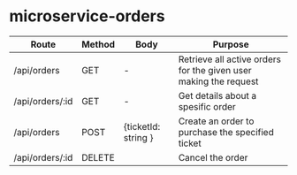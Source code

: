 # microservice-orders

| Route           | Method | Body                | Purpose                                                          |
| --------------- | ------ | ------------------- | ---------------------------------------------------------------- |
| /api/orders     | GET    | -                   | Retrieve all active orders for the given user making the request |
| /api/orders/:id | GET    | -                   | Get details about a spesific order                               |
| /api/orders     | POST   | {ticketId: string } | Create an order to purchase the specified ticket                 |
| /api/orders/:id | DELETE |                     | Cancel the order                                                 |
